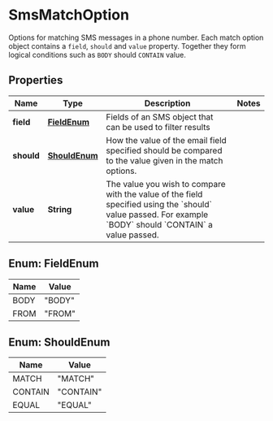 

# SmsMatchOption

Options for matching SMS messages in a phone number. Each match option object contains a `field`, `should` and `value` property. Together they form logical conditions such as `BODY` should `CONTAIN` value.

## Properties

| Name | Type | Description | Notes |
|------------ | ------------- | ------------- | -------------|
|**field** | [**FieldEnum**](#FieldEnum) | Fields of an SMS object that can be used to filter results |  |
|**should** | [**ShouldEnum**](#ShouldEnum) | How the value of the email field specified should be compared to the value given in the match options. |  |
|**value** | **String** | The value you wish to compare with the value of the field specified using the &#x60;should&#x60; value passed. For example &#x60;BODY&#x60; should &#x60;CONTAIN&#x60; a value passed. |  |



## Enum: FieldEnum

| Name | Value |
|---- | -----|
| BODY | &quot;BODY&quot; |
| FROM | &quot;FROM&quot; |



## Enum: ShouldEnum

| Name | Value |
|---- | -----|
| MATCH | &quot;MATCH&quot; |
| CONTAIN | &quot;CONTAIN&quot; |
| EQUAL | &quot;EQUAL&quot; |



